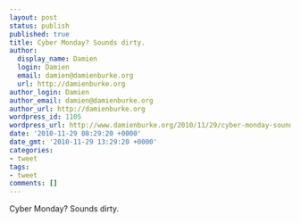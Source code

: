 ```yaml
---
layout: post
status: publish
published: true
title: Cyber Monday? Sounds dirty.
author:
  display_name: Damien
  login: Damien
  email: damien@damienburke.org
  url: http://damienburke.org
author_login: Damien
author_email: damien@damienburke.org
author_url: http://damienburke.org
wordpress_id: 1105
wordpress_url: http://www.damienburke.org/2010/11/29/cyber-monday-sounds-dirty/
date: '2010-11-29 08:29:20 +0000'
date_gmt: '2010-11-29 13:29:20 +0000'
categories:
- tweet
tags:
- tweet
comments: []
---
```

<p>Cyber Monday? Sounds dirty.</p>
